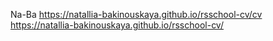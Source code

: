 Na-Ba
https://natallia-bakinouskaya.github.io/rsschool-cv/cv
https://natallia-bakinouskaya.github.io/rsschool-cv/
